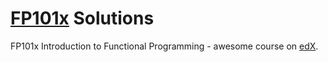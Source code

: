 # [FP101x] Solutions

FP101x Introduction to Functional Programming - awesome course on [edX].  

[FP101x]: https://www.edx.org/course/introduction-functional-programming-delftx-fp101x-0 "FP101x"
[edX]: https://www.edx.org/ "edX"
